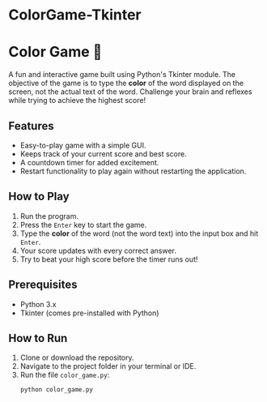# ColorGame-Tkinter
# Color Game 🎨

A fun and interactive game built using Python's Tkinter module. The objective of the game is to type the **color** of the word displayed on the screen, not the actual text of the word. Challenge your brain and reflexes while trying to achieve the highest score!

## Features  
- Easy-to-play game with a simple GUI.  
- Keeps track of your current score and best score.  
- A countdown timer for added excitement.  
- Restart functionality to play again without restarting the application.

## How to Play  
1. Run the program.  
2. Press the `Enter` key to start the game.  
3. Type the **color** of the word (not the word text) into the input box and hit `Enter`.  
4. Your score updates with every correct answer.  
5. Try to beat your high score before the timer runs out!  

## Prerequisites  
- Python 3.x  
- Tkinter (comes pre-installed with Python)

## How to Run  
1. Clone or download the repository.  
2. Navigate to the project folder in your terminal or IDE.  
3. Run the file `color_game.py`:  
   ```bash
   python color_game.py
